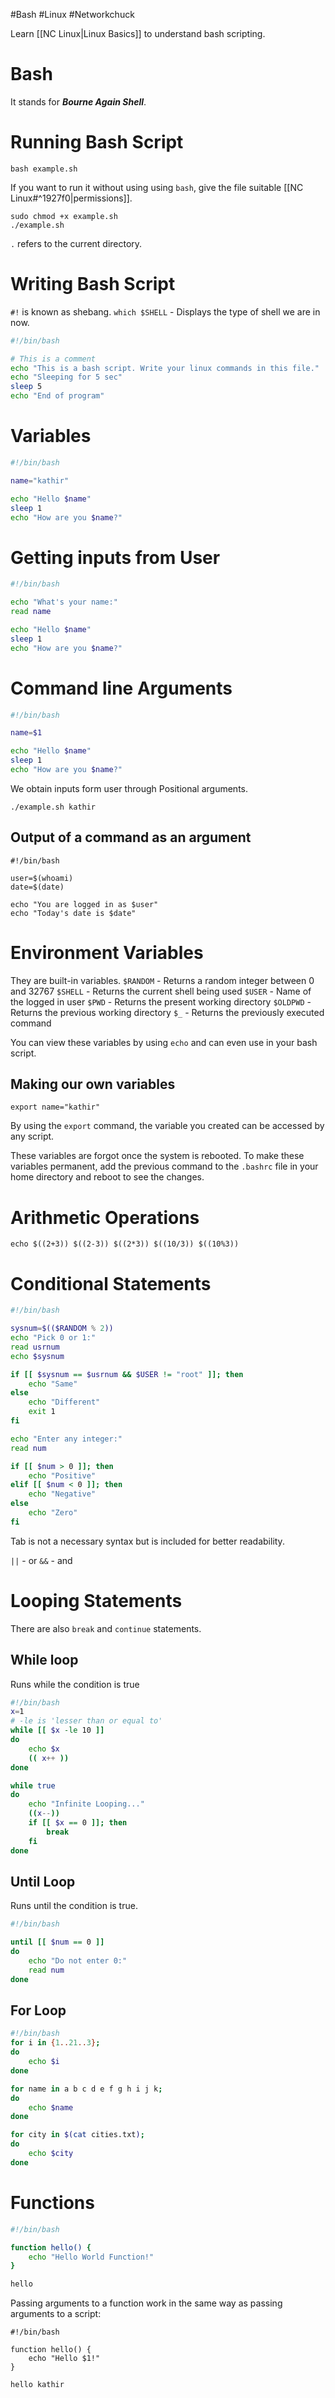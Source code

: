 #Bash #Linux #Networkchuck 

Learn [[NC Linux|Linux Basics]] to understand bash scripting.

# Bash
It stands for ***Bourne Again Shell***.
# Running Bash Script
```shell
bash example.sh
```
If you want to run it without using using `bash`, give the file suitable [[NC Linux#^1927f0|permissions]].
```shell
sudo chmod +x example.sh
./example.sh
```
`.` refers to the current directory.

# Writing Bash Script
`#!` is known as shebang.
`which $SHELL` - Displays the type of shell we are in now.
```bash
#!/bin/bash

# This is a comment
echo "This is a bash script. Write your linux commands in this file."
echo "Sleeping for 5 sec"
sleep 5
echo "End of program"
```

# Variables
```bash
#!/bin/bash

name="kathir"

echo "Hello $name"
sleep 1
echo "How are you $name?"
```

# Getting inputs from User
```bash
#!/bin/bash

echo "What's your name:"
read name

echo "Hello $name"
sleep 1
echo "How are you $name?"
```

# Command line Arguments
```bash
#!/bin/bash

name=$1

echo "Hello $name"
sleep 1
echo "How are you $name?"
```
We obtain inputs form user through Positional arguments.
```shell
./example.sh kathir
```

## Output of a command as an argument
```shell
#!/bin/bash

user=$(whoami)
date=$(date)

echo "You are logged in as $user"
echo "Today's date is $date"
```

# Environment Variables
They are built-in variables.
`$RANDOM` - Returns a random integer between 0 and 32767
`$SHELL` - Returns the current shell being used
`$USER` - Name of the logged in user
`$PWD` - Returns the present working directory
`$OLDPWD` - Returns the previous working directory
`$_` - Returns the previously executed command

You can view these variables by using `echo` and can even use in your bash script.

## Making our own variables
```shell
export name="kathir"
```
By using the `export` command, the variable you created can be accessed by any script.

These variables are forgot once the system is rebooted. To make these variables permanent, add the previous command to the `.bashrc` file in your home directory and reboot to see the changes.

# Arithmetic Operations
```shell
echo $((2+3)) $((2-3)) $((2*3)) $((10/3)) $((10%3))
```

# Conditional Statements
```bash
#!/bin/bash

sysnum=$(($RANDOM % 2))
echo "Pick 0 or 1:"
read usrnum
echo $sysnum

if [[ $sysnum == $usrnum && $USER != "root" ]]; then
	echo "Same"
else
	echo "Different"
	exit 1
fi

echo "Enter any integer:"
read num

if [[ $num > 0 ]]; then
	echo "Positive"
elif [[ $num < 0 ]]; then
	echo "Negative"
else
	echo "Zero"
fi
```
Tab is not a necessary syntax but is included for better readability.

`||` - or
`&&` - and

# Looping Statements
There are also `break` and `continue` statements.
## While loop
Runs while the condition is true
```bash
#!/bin/bash
x=1
# -le is 'lesser than or equal to'
while [[ $x -le 10 ]]
do
	echo $x
	(( x++ ))
done

while true
do
	echo "Infinite Looping..."
	((x--))
	if [[ $x == 0 ]]; then
		break
	fi
done
```
## Until Loop
Runs until the condition is true.
```bash
#!/bin/bash

until [[ $num == 0 ]]
do
	echo "Do not enter 0:"
	read num
done
```

## For Loop
```bash
#!/bin/bash
for i in {1..21..3};
do
	echo $i
done

for name in a b c d e f g h i j k;
do
	echo $name
done

for city in $(cat cities.txt);
do
	echo $city
done
```

# Functions
```bash
#!/bin/bash

function hello() {
    echo "Hello World Function!"
}

hello
```

Passing arguments to a function work in the same way as passing arguments to a script:
```shell
#!/bin/bash

function hello() {
    echo "Hello $1!"
}

hello kathir
```